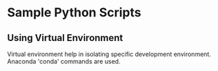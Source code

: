 # Sample Python Scripts

## Using Virtual Environment

Virtual environment help in isolating specific development environment.
Anaconda 'conda' commands are used.

```

```